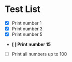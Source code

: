 # Test List

- [x] Print number 1
- [x] Print number 3
- [x] Print number 5
- **[ ] Print number 15**
- [ ] Print all numbers up to 100

